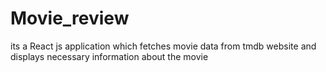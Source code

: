 # Movie_review
its a React js application which fetches movie data from tmdb website and displays necessary information about the movie
